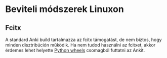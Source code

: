 # Beviteli módszerek Linuxon

## Fcitx

A standard Anki build tartalmazza az fcitx támogatást, de nem biztos, hogy minden disztribúción működik. Ha nem tudod használni az fcitxet, akkor érdemes lehet helyette [Python wheels](https://betas.ankiweb.net/#via-pypipip) csomagból futtatni az Ankit.
